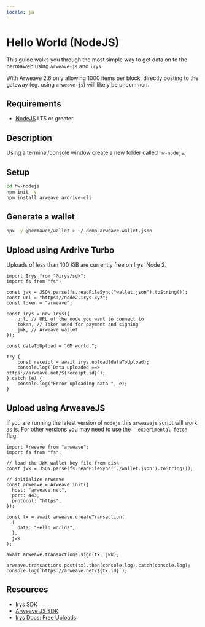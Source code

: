 ```yaml
---
locale: ja
---
```

# Hello World (NodeJS)

This guide walks you through the most simple way to get data on to the permaweb using `arweave-js` and `irys`.

With Arweave 2.6 only allowing 1000 items per block, directly posting to the gateway (eg. using `arweave-js`) will likely be uncommon.

## Requirements

-   [NodeJS](https://nodejs.org) LTS or greater

## Description

Using a terminal/console window create a new folder called `hw-nodejs`.

## Setup

```sh
cd hw-nodejs
npm init -y
npm install arweave ardrive-cli
```

## Generate a wallet

```sh
npx -y @permaweb/wallet > ~/.demo-arweave-wallet.json
```

## Upload using Ardrive Turbo

Uploads of less than 100 KiB are currently free on Irys' Node 2.

```js:no-line-numbers
import Irys from "@irys/sdk";
import fs from "fs";

const jwk = JSON.parse(fs.readFileSync("wallet.json").toString());
const url = "https://node2.irys.xyz";
const token = "arweave";

const irys = new Irys({
	url, // URL of the node you want to connect to
	token, // Token used for payment and signing
	jwk, // Arweave wallet
});

const dataToUpload = "GM world.";

try {
	const receipt = await irys.upload(dataToUpload);
	console.log(`Data uploaded ==> https://arweave.net/${receipt.id}`);
} catch (e) {
	console.log("Error uploading data ", e);
}
```

## Upload using ArweaveJS

If you are running the latest version of `nodejs` this `arweavejs` script will work as is. For other versions you may need to use the `--experimental-fetch` flag.

```js:no-line-numbers
import Arweave from "arweave";
import fs from "fs";

// load the JWK wallet key file from disk
const jwk = JSON.parse(fs.readFileSync('./wallet.json').toString());

// initialize arweave
const arweave = Arweave.init({
  host: "arweave.net",
  port: 443,
  protocol: "https",
});

const tx = await arweave.createTransaction(
  {
    data: "Hello world!",
  },
  jwk
);

await arweave.transactions.sign(tx, jwk);

arweave.transactions.post(tx).then(console.log).catch(console.log);
console.log(`https://arweave.net/${tx.id}`);
```

## Resources

-   [Irys SDK](https://github.com/irys-xyz/js-sdk)
-   [Arweave JS SDK](https://github.com/ArweaveTeam/arweave-js)
-   [Irys Docs: Free Uploads](http://docs.irys.xyz/faqs/dev-faq#does-irys-offer-free-uploads)
